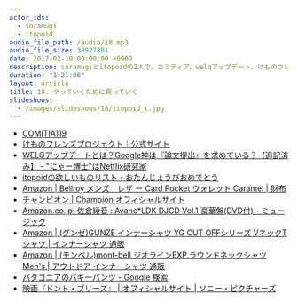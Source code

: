 ```yaml
---
actor_ids:
  - soramugi
  - itopoid
audio_file_path: /audio/18.mp3
audio_file_size: 38927881
date: 2017-02-10 00:00:00 +0900
description: soramugiとitopoidの2人で、コミティア、welqアップデート、けものフレンズ、伊藤さんの誕生日、2016年買ってよかったもの、機能性重視、ジーンズ、靴が濡れるの超苦手などについて話しました。
duration: "1:21:06"
layout: article
title: 18. やっていくために買っていく
slideshows:
  - /images/slideshows/18/itopoid_t.jpg
---
```




- <a href='https://www.comitia.co.jp/html/119.html'>COMITIA119</a>
- <a href='http://kemono-friends.jp/'>けものフレンズプロジェクト｜公式サイト</a>
- <a href='http://rudiments.hatenablog.com/entry/important-thing-to-welq-update'>WELQアップデートとは？Google神は『論文提出』を求めている？【追記済み】 - "にゃー博士"はNetflix研究家</a>
- <a href='https://www.amazon.co.jp/registry/wishlist/1KCRT2V6OGDYD/ref=cm_sw_r_tw_ws_x_SrTMybNWZ41SC'>itopoidの欲しいものリスト - おたんじょうびおめでとう</a>
- <a href='http://www.amazon.co.jp/exec/obidos/ASIN/B017S4W02G/yatteikifm-22/ref=nosim/'>Amazon | Bellroy メンズ　レザ ー Card Pocket ウォレット Caramel | 財布</a>
- <a href='http://www.championusa.jp/'>チャンピオン | Champion オフィシャルサイト</a>
- <a href='http://www.amazon.co.jp/exec/obidos/ASIN/B00EEIXSOE/yatteikifm-22/ref=nosim/'>Amazon.co.jp: 佐倉綾音 : Ayane*LDK DJCD Vol.1 豪華盤(DVD付) - ミュージック</a>
- <a href='http://www.amazon.co.jp/exec/obidos/ASIN/B01BGEBNHW/yatteikifm-22/ref=nosim/'>Amazon | (グンゼ)GUNZE インナーシャツ YG CUT OFFシリーズ VネックTシャツ | インナーシャツ 通販</a>
- <a href='http://www.amazon.co.jp/exec/obidos/ASIN/B00F68DQQQ/yatteikifm-22/ref=nosim/'>Amazon | (モンベル)mont-bell ジオラインEXP.ラウンドネックシャツ Men's | アウトドア インナーシャツ 通販</a>
- <a href='https://www.google.co.jp/search?q=%E3%83%91%E3%82%BF%E3%82%B4%E3%83%8B%E3%82%A2%E3%81%AE%E3%83%90%E3%82%AE%E3%83%BC%E3%83%91%E3%83%B3%E3%83%84&client=safari&rls=en&source=lnms&tbm=isch&sa=X&ved=0ahUKEwjO89aA64XSAhXMybwKHbDADz4Q_AUICCgB&biw=1325&bih=981'>パタゴニアのバギーパンツ - Google 検索</a>
- <a href='http://bd-dvd.sonypictures.jp/dont-breathe/'>映画『ドント・ブリーズ』 | オフィシャルサイト | ソニー・ピクチャーズ</a>
